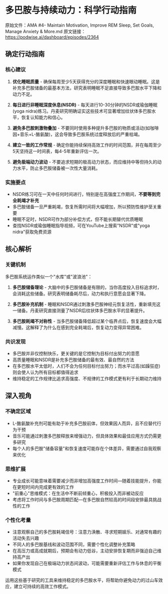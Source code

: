 # 多巴胺与持续动力：科学行动指南

原始文件：AMA #4- Maintain Motivation, Improve REM Sleep, Set Goals, Manage Anxiety & More.md
原文链接：https://podwise.ai/dashboard/episodes/2364

## 确定行动指南

### 核心建议
1. **优化睡眠质量** - 确保每周至少5天获得充分的深度睡眠和快速眼动睡眠。这是补充多巴胺储备的最基本方法，研究表明睡眠不足直接导致多巴胺水平下降和动力不足。
   
2. **每日进行非睡眠深度休息(NSDR)** - 每天进行10-30分钟的NSDR或瑜伽睡眠(yoga nidra)练习。丹麦研究明确证实这些技术可显著增加纹状体多巴胺水平，恢复认知能力和信心。

3. **避免多巴胺刺激物叠加** - 不要同时使用多种提升多巴胺的物质或活动(如咖啡因+音乐+L-酪氨酸)，这会导致多巴胺系统过度释放后的严重枯竭。

4. **建立一致的工作常规** - 确定你能持续保持高效工作的时间范围，并在每周至少5天坚持这一时间表，每4-5年重新评估一次。

5. **避免极端动力波动** - 不要追求短期的极高动力状态，而应维持中等但持久的动力水平，防止多巴胺储备被一次性大量消耗。

### 实施要点
- NSDR练习可在一天中任何时间进行，特别是在高强度工作期间，**不要等到完全耗竭才补充**
- 多巴胺储备一旦严重耗竭，恢复所需时间将大幅增加，所以预防性维护至关重要
- 睡眠不足时，NSDR可作为部分补偿方式，但不能长期替代优质睡眠
- 查找NSDR或瑜伽睡眠指导视频，可在YouTube上搜索"NSDR"或"yoga nidra"获取免费资源

## 核心解析

### 关键机制
多巴胺系统运作类似一个"水库"或"波浪池"：

1. **多巴胺储备理论** - 大脑中的多巴胺储备是有限的，当你高度投入目标追求时，会消耗这些储备。研究表明储备耗尽后，动力和执行意愿会显著下降。

2. **多巴胺补充机制** - 睡眠和NSDR通过刺激多巴胺神经元恢复活性，重新填充这一储备。丹麦研究直接测量了NSDR后纹状体多巴胺水平的显著提升。

3. **多巴胺耗竭不对称性** - 当多巴胺储备降低超过某个临界点后，恢复速度会大幅减慢。这解释了为什么在感到完全耗竭后，恢复动力变得异常困难。

### 共识发现
- 多巴胺并非仅控制快乐，更关键的是它控制为目标付出努力的意愿
- 高质量睡眠和NSDR是补充多巴胺储备的最有效、最自然的方法
- 在多巴胺水平太低时，人们不会为任何目标付出努力；而水平过高(如躁狂症)则会使人认为所有目标都值得追求
- 维持稳定的工作规律比追求高强度、不规律的工作模式更有利于长期动力维持

## 深入视角

### 不确定区域
- L-酪氨酸补充剂可能有助于补充多巴胺前体，但效果因人而异，且不应替代行为干预
- 音乐可能通过刺激多巴胺释放来增强动力，但具体效果和最佳应用方式仍需更多研究
- 每个人的多巴胺"储备容量"和恢复速度可能存在个体差异，需要通过自我观察来优化

### 思维扩展
- 专业成长可能意味着需要减少而非增加高强度工作时间—随着技能提升，你能在更短时间内完成更有效的工作
- "前重心"思维模式：在生活中不断前倾重心，积极投入而非被动反应
- 考虑将工作时间与多巴胺周期匹配—在多巴胺自然较高的时间段安排最具挑战性的工作

### 个性化考量
- 注意观察自己的多巴胺耗竭信号：注意力涣散、寻求短期娱乐、对通常有趣的活动失去兴趣
- 不同人的多巴胺基线和波动范围不同，需要个性化调整补充策略
- 在高压力或高成就期后，预期会有动力低谷，主动安排恢复期而非强迫自己维持高产出
- 如果你发现自己在极端动力状态间波动，可能需要重新评估工作与休息的平衡模式

运用这些基于研究的工具来维持稳定的多巴胺水平，将帮助你避免动力的过山车效应，建立可持续的高效工作模式。
